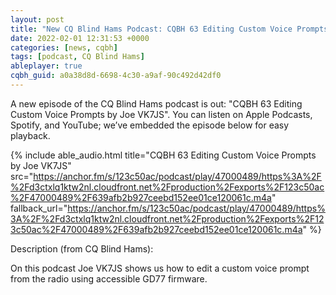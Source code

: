 ```yaml
---
layout: post
title: "New CQ Blind Hams Podcast: CQBH 63 Editing Custom Voice Prompts by Joe VK7JS"
date: 2022-02-01 12:31:53 +0000
categories: [news, cqbh]
tags: [podcast, CQ Blind Hams]
ableplayer: true
cqbh_guid: a0a38d8d-6698-4c30-a9af-90c492d42df0
---
```


A new episode of the CQ Blind Hams podcast is out: "CQBH 63 Editing Custom Voice Prompts by Joe VK7JS". You can listen on Apple Podcasts, Spotify, and YouTube; we’ve embedded the episode below for easy playback.

{% include able_audio.html title="CQBH 63 Editing Custom Voice Prompts by Joe VK7JS" src="https://anchor.fm/s/123c50ac/podcast/play/47000489/https%3A%2F%2Fd3ctxlq1ktw2nl.cloudfront.net%2Fproduction%2Fexports%2F123c50ac%2F47000489%2F639afb2b927ceebd152ee01ce120061c.m4a" fallback_url="https://anchor.fm/s/123c50ac/podcast/play/47000489/https%3A%2F%2Fd3ctxlq1ktw2nl.cloudfront.net%2Fproduction%2Fexports%2F123c50ac%2F47000489%2F639afb2b927ceebd152ee01ce120061c.m4a" %}

Description (from CQ Blind Hams):

<p>On this podcast Joe VK7JS shows us how to edit a custom voice prompt from the radio using accessible GD77 firmware.</p>
